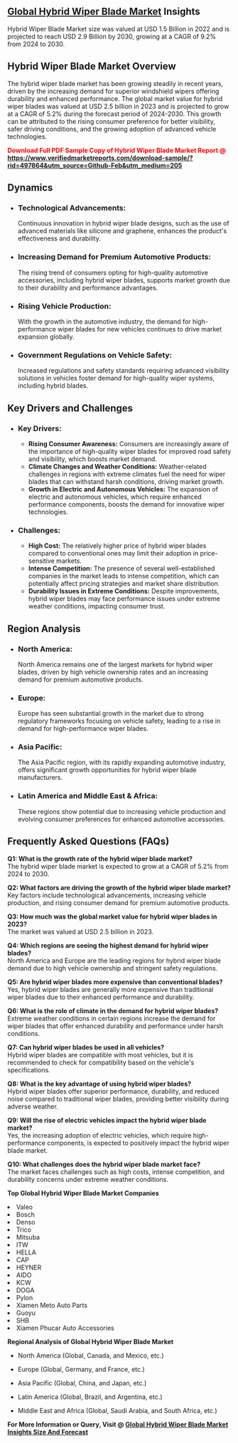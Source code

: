 <h2><a href="https://www.verifiedmarketreports.com/download-sample/?rid=497864&amp;utm_source=Github&amp;utm_medium=205" target="_blank">Global Hybrid Wiper Blade Market</a> Insights</h2><p>Hybrid Wiper Blade Market size was valued at USD 1.5 Billion in 2022 and is projected to reach USD 2.9 Billion by 2030, growing at a CAGR of 9.2% from 2024 to 2030.</p><p> <h2>Hybrid Wiper Blade Market Overview</h2> <p>The hybrid wiper blade market has been growing steadily in recent years, driven by the increasing demand for superior windshield wipers offering durability and enhanced performance. The global market value for hybrid wiper blades was valued at USD 2.5 billion in 2023 and is projected to grow at a CAGR of 5.2% during the forecast period of 2024-2030. This growth can be attributed to the rising consumer preference for better visibility, safer driving conditions, and the growing adoption of advanced vehicle technologies.</p> <p><strong><p><span class=""><span style="color: #ff0000;"><strong>Download Full PDF Sample Copy of Hybrid Wiper Blade Market Report</strong> @ </span><a href="https://www.verifiedmarketreports.com/download-sample/?rid=497864&amp;utm_source=Github-Feb&amp;utm_medium=205" target="_blank">https://www.verifiedmarketreports.com/download-sample/?rid=497864&amp;utm_source=Github-Feb&amp;utm_medium=205</a></span></p></strong></p> <h2>Dynamics</h2> <ul> <li><h3>Technological Advancements:</h3> Continuous innovation in hybrid wiper blade designs, such as the use of advanced materials like silicone and graphene, enhances the product's effectiveness and durability.</li> <li><h3>Increasing Demand for Premium Automotive Products:</h3> The rising trend of consumers opting for high-quality automotive accessories, including hybrid wiper blades, supports market growth due to their durability and performance advantages.</li> <li><h3>Rising Vehicle Production:</h3> With the growth in the automotive industry, the demand for high-performance wiper blades for new vehicles continues to drive market expansion globally.</li> <li><h3>Government Regulations on Vehicle Safety:</h3> Increased regulations and safety standards requiring advanced visibility solutions in vehicles foster demand for high-quality wiper systems, including hybrid blades.</li> </ul> <h2>Key Drivers and Challenges</h2> <ul> <li><h3>Key Drivers:</h3> <ul> <li><strong>Rising Consumer Awareness:</strong> Consumers are increasingly aware of the importance of high-quality wiper blades for improved road safety and visibility, which boosts market demand.</li> <li><strong>Climate Changes and Weather Conditions:</strong> Weather-related challenges in regions with extreme climates fuel the need for wiper blades that can withstand harsh conditions, driving market growth.</li> <li><strong>Growth in Electric and Autonomous Vehicles:</strong> The expansion of electric and autonomous vehicles, which require enhanced performance components, boosts the demand for innovative wiper technologies.</li> </ul> </li> <li><h3>Challenges:</h3> <ul> <li><strong>High Cost:</strong> The relatively higher price of hybrid wiper blades compared to conventional ones may limit their adoption in price-sensitive markets.</li> <li><strong>Intense Competition:</strong> The presence of several well-established companies in the market leads to intense competition, which can potentially affect pricing strategies and market share distribution.</li> <li><strong>Durability Issues in Extreme Conditions:</strong> Despite improvements, hybrid wiper blades may face performance issues under extreme weather conditions, impacting consumer trust.</li> </ul> </li> </ul> <h2>Region Analysis</h2> <ul> <li><h3>North America:</h3> North America remains one of the largest markets for hybrid wiper blades, driven by high vehicle ownership rates and an increasing demand for premium automotive products.</li> <li><h3>Europe:</h3> Europe has seen substantial growth in the market due to strong regulatory frameworks focusing on vehicle safety, leading to a rise in demand for high-performance wiper blades.</li> <li><h3>Asia Pacific:</h3> The Asia Pacific region, with its rapidly expanding automotive industry, offers significant growth opportunities for hybrid wiper blade manufacturers.</li> <li><h3>Latin America and Middle East & Africa:</h3> These regions show potential due to increasing vehicle production and evolving consumer preferences for enhanced automotive accessories.</li> </ul> <h2>Frequently Asked Questions (FAQs)</h2> <p><strong>Q1: What is the growth rate of the hybrid wiper blade market?</strong><br/> The hybrid wiper blade market is expected to grow at a CAGR of 5.2% from 2024 to 2030.</p> <p><strong>Q2: What factors are driving the growth of the hybrid wiper blade market?</strong><br/> Key factors include technological advancements, increasing vehicle production, and rising consumer demand for premium automotive products.</p> <p><strong>Q3: How much was the global market value for hybrid wiper blades in 2023?</strong><br/> The market was valued at USD 2.5 billion in 2023.</p> <p><strong>Q4: Which regions are seeing the highest demand for hybrid wiper blades?</strong><br/> North America and Europe are the leading regions for hybrid wiper blade demand due to high vehicle ownership and stringent safety regulations.</p> <p><strong>Q5: Are hybrid wiper blades more expensive than conventional blades?</strong><br/> Yes, hybrid wiper blades are generally more expensive than traditional wiper blades due to their enhanced performance and durability.</p> <p><strong>Q6: What is the role of climate in the demand for hybrid wiper blades?</strong><br/> Extreme weather conditions in certain regions increase the demand for wiper blades that offer enhanced durability and performance under harsh conditions.</p> <p><strong>Q7: Can hybrid wiper blades be used in all vehicles?</strong><br/> Hybrid wiper blades are compatible with most vehicles, but it is recommended to check for compatibility based on the vehicle's specifications.</p> <p><strong>Q8: What is the key advantage of using hybrid wiper blades?</strong><br/> Hybrid wiper blades offer superior performance, durability, and reduced noise compared to traditional wiper blades, providing better visibility during adverse weather.</p> <p><strong>Q9: Will the rise of electric vehicles impact the hybrid wiper blade market?</strong><br/> Yes, the increasing adoption of electric vehicles, which require high-performance components, is expected to positively impact the hybrid wiper blade market.</p> <p><strong>Q10: What challenges does the hybrid wiper blade market face?</strong><br/> The market faces challenges such as high costs, intense competition, and durability concerns under extreme weather conditions.</p> </p><p><strong>Top Global Hybrid Wiper Blade Market Companies</strong></p><div data-test-id=""><p><li>Valeo</li><li> Bosch</li><li> Denso</li><li> Trico</li><li> Mitsuba</li><li> ITW</li><li> HELLA</li><li> CAP</li><li> HEYNER</li><li> AIDO</li><li> KCW</li><li> DOGA</li><li> Pylon</li><li> Xiamen Meto Auto Parts</li><li> Guoyu</li><li> SHB</li><li> Xiamen Phucar Auto Accessories</li></p><div><strong>Regional Analysis of&nbsp;Global Hybrid Wiper Blade Market</strong></div><ul><li dir="ltr"><p dir="ltr">North America&nbsp;(Global, Canada, and Mexico, etc.)</p></li><li dir="ltr"><p dir="ltr">Europe (Global, Germany, and France, etc.)</p></li><li dir="ltr"><p dir="ltr">Asia Pacific&nbsp;(Global, China, and Japan, etc.)</p></li><li dir="ltr"><p dir="ltr">Latin America&nbsp;(Global, Brazil, and Argentina, etc.)</p></li><li dir="ltr">Middle East and Africa&nbsp;(Global, Saudi Arabia, and South Africa, etc.)</li></ul><p><strong>For More Information or Query, Visit @&nbsp;</strong><strong><a href="https://www.verifiedmarketreports.com/product/hybrid-wiper-blade-market/?utm_source=Github&amp;utm_medium=205" target="_blank">Global Hybrid Wiper Blade Market Insights Size And Forecast</a></strong></p></div>

